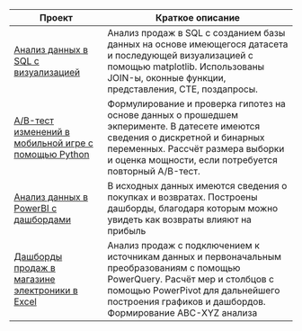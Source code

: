 | **Проект** | **Краткое описание** |
|---|---|
| [Анализ данных в SQL с визуализацией](https://github.com/petrosbatu/sql_data_analysis) | Анализ продаж в SQL с созданием базы данных на основе имеющегося датасета и последующей визуализацией с помощью matplotlib. Использованы JOIN-ы, оконные функции, представления, CTE, поздапросы. |
| [A/B-тест изменений в мобильной игре с помощью Python](https://github.com/petrosbatu/abtestproject) | Формулирование и проверка гипотез на основе данных о прошедшем экперименте. В датесете имеются сведения о дискретной и бинарных переменных. Рассчёт размера выборки и оценка мощности, если потребуется повторный A/B-тест. |
| [Анализ данных в PowerBI с дашбордами](https://github.com/petrosbatu/pbiproject) | В исходных данных имеются сведения о покупках и возвратах. Построены дашборды, благодаря которым можно увидеть как возвраты влияют на прибыль|
| [Дашборды продаж в магазине электроники в Excel](https://docs.google.com/spreadsheets/d/1vywk20cILpPl0Vo_cMHutZz9Llxa2El5/edit?usp=sharing&ouid=100392899012238995095&rtpof=true&sd=true) | Анализ продаж с подключением к источникам данных и первоначальным преобразованиям с помощью PowerQuery. Расчёт мер и столбцов с помощью PowerPivot для дальнейшего построения графиков и дашбордов. Формирование ABC-XYZ анализа|

